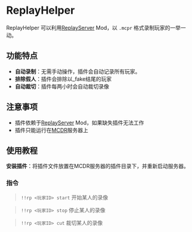 # ReplayHelper

ReplayHelper 可以利用[ReplayServer](https://modrinth.com/mod/server-replay) Mod，以 `.mcpr` 格式录制玩家的一举一动。

## 功能特点

- **自动录制**：无需手动操作，插件会自动记录所有玩家。
- **排除假人**：插件会排除以_fake结尾的玩家
- **自动裁切**：插件每两小时会自动裁切录像

## 注意事项
- 插件依赖于[ReplayServer](https://modrinth.com/mod/server-replay) Mod，如果缺失插件无法工作
- 插件只能运行在[MCDR](https://mcdreforged.com/)服务器上

## 使用教程

 **安装插件**：将插件文件放置在MCDR服务器的插件目录下，并重新启动服务器。

### 指令

> `!!rp <玩家ID> start` 开始某人的录像

> `!!rp <玩家ID> stop` 停止某人的录像

> `!!rp <玩家ID> cut` 裁切某人的录像
